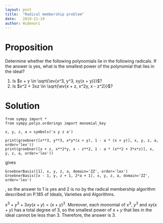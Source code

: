 ```yaml
---
layout: post
title:  "Radical membership problem"
date:   2019-11-19
author: Hidenori
---
```


# Proposition
Determine whether the following polynomials lie in the following radicals.
If the answer is yes, what is the smallest power of the polynomial that lies in the ideal?

1. Is $x + y \in \sqrt{\ev{x^3, y^3, xy(x + y)}}$?
1. Is $x^2 + 3xz \in \sqrt{\ev{x + z, x^2y, x - z^2}}$?

# Solution

    from sympy import *
    from sympy.polys.orderings import monomial_key

    x, y, z, a = symbols('x y z a')

    print(groebner([x**3, y**3, x*y*(x + y), 1 - a * (x + y)], x, y, z, a, order='lex'))
    print(groebner([x + z, x**2*y, x - z**2, 1 - a * (x**2 + 3*x*z)], x, y, z, a, order='lex'))

gives

    GroebnerBasis([1], x, y, z, a, domain='ZZ', order='lex')
    GroebnerBasis([x - 1, y, z + 1, 2*a + 1], x, y, z, a, domain='ZZ', order='lex')

, so the answer to 1 is yes and 2 is no by the radical membership algorithm described on P.185 of Ideals, Varieties and Algorithms.

$x^3 + y^3 + 3xy(x + y) = (x + y)^3$.
Moreover, each monomial of $x^3$, $y^3$ and $xy(x + y)$ has a total degree of 3, so the smallest power of $x + y$ that lies in the ideal cannot be less than 3.
Therefore, the answer is 3.
